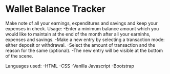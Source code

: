 # Wallet Balance Tracker

Make note of all your earnings, expenditures and savings and keep your expenses in check.
Usage:
    -Enter a minimum balance amount which you would like to maintain at the end of the month after all your earninhs, expenses and savings.
    -Make a new entry by selecting a transaction mode: either deposit or withdrawal. 
    -Select the amount of transaction and the reason for the same (optional).
    -The new entry will be visible at the bottom of the scene.
    


Languages used:
    -HTML
    -CSS
    -Vanilla Javascript
    -Bootstrap
    


